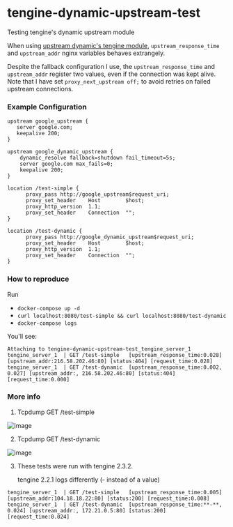 # tengine-dynamic-upstream-test
Testing tengine's dynamic upstream module

When using [upstream dynamic's tengine module](https://tengine.taobao.org/document/http_upstream_dynamic.html), `upstream_response_time` and `upstream_addr` nginx variables behaves extrangely.

Despite the fallback configuration I use, the `upstream_response_time` and `upstream_addr` register two values, even if the connection was kept alive.  
Note that I have set `proxy_next_upstream off;` to avoid retries on failed upstream connections. 

### Example Configuration

 ```
upstream google_upstream {
    server google.com;
    keepalive 200;
}
```

```
upstream google_dynamic_upstream {
    dynamic_resolve fallback=shutdown fail_timeout=5s;
    server google.com max_fails=0;
    keepalive 200;
}
```

```
location /test-simple {
      proxy_pass http://google_upstream$request_uri;
      proxy_set_header    Host        $host;
      proxy_http_version  1.1;
      proxy_set_header    Connection  "";
}

location /test-dynamic {
      proxy_pass http://google_dynamic_upstream$request_uri;
      proxy_set_header    Host        $host;
      proxy_http_version  1.1;
      proxy_set_header    Connection  "";
}
```

### How to reproduce

Run
- `docker-compose up -d`
- `curl localhost:8080/test-simple && curl localhost:8080/test-dynamic`
- `docker-compose logs`

You'll see:

```
Attaching to tengine-dynamic-upstream-test_tengine_server_1
tengine_server_1  | GET /test-simple   [upstream_response_time:0.028] [upstream_addr:216.58.202.46:80] [status:404] [request_time:0.028]
tengine_server_1  | GET /test-dynamic  [upstream_response_time:0.002, 0.027] [upstream_addr:, 216.58.202.46:80] [status:404] [request_time:0.000]
```

### More info

1. Tcpdump GET /test-simple

![image](https://user-images.githubusercontent.com/13221002/94384851-fae42d00-0119-11eb-9592-2ed38e43c007.png)

2. Tcpdump GET /test-dynamic

![image](https://user-images.githubusercontent.com/13221002/94384860-020b3b00-011a-11eb-8a39-c3c91bb1e82f.png)

3. These tests were run with tengine 2.3.2.

   tengine 2.2.1 logs differently (- instead of a value)

```
tengine_server_1  | GET /test-simple   [upstream_response_time:0.005] [upstream_addr:104.18.18.22:80] [status:200] [request_time:0.008]
tengine_server_1  | GET /test-dynamic  [upstream_response_time:**-**, 0.024] [upstream_addr:, 172.21.0.5:80] [status:200] [request_time:0.024]
```
